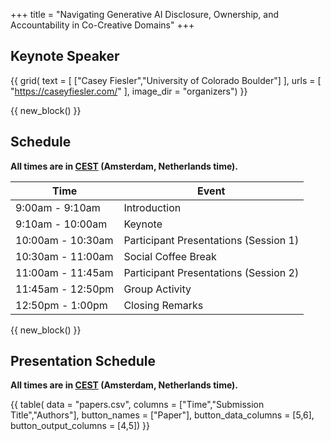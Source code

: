+++
title = "Navigating Generative AI Disclosure, Ownership, and Accountability in Co-Creative Domains"
+++



## Keynote Speaker 

{{ grid(
    text = [
        ["Casey Fiesler","University of Colorado Boulder"]
    ],
    urls = [
        "https://caseyfiesler.com/"
    ],
    image_dir = "organizers") }}

{{ new_block() }}

## Schedule 

**All times are in [CEST](https://time.is/Amsterdam) (Amsterdam, Netherlands time).**

| Time             | Event            |
| ---------------- | ---------------- |
| 9:00am - 9:10am | Introduction     |
| 9:10am - 10:00am  | Keynote        |
| 10:00am - 10:30am  | Participant Presentations (Session 1)     |
| 10:30am - 11:00am  | Social Coffee Break |
| 11:00am - 11:45am  | Participant Presentations (Session 2)     |
| 11:45am - 12:50pm  | Group Activity |
| 12:50pm - 1:00pm  | Closing Remarks |

{{ new_block() }}  

## Presentation Schedule 

**All times are in [CEST](https://time.is/Amsterdam) (Amsterdam, Netherlands time).**

<!-- | Start Time                 | Submission Title                                                                 | 
|-----------          |----------------------------------------------------------------------------------|
| 10:00am    | What Shapes Writers’ Decisions Around Disclosure of AI Use? *(In-Person)* by Jingchao Fang and Mina Lee|
| 10:10am    | Invisible Authors: Patient and Clinician Perspectives on AI-Generated Medical Notes *(In-Person)* by Peiyao Liu and Norman Makoto Su|
| 10:20am    | Rethinking Agency in AI-Enhanced Creative Work: Navigating Ownership and Cognitive Redistribution in Whiteboarding Environments *(In-Person)*   by Chaeyeon Lim|
| 11:00am    | Mirror or Mask? Actor Experiences within a Two-Stage GPT-Mediated Playwriting Pipeline *(Remote)* by Sora Kang|
| 11:10am    | AI-generated Media Indicators: Practices & Challenges of Navigating Indicators for Sighted and Blind Individuals *(Remote)*     by Ayae Ide, Tory Park, Jaron Mink, and Tanusree Sharma|
| 11:20am    | Penalizing Transparency? How AI Disclosure and Author Demographics Shape Human and AI Judgments About Writing *(Remote)* by Inyoung Cheong, Alicia Guo, Mina Lee, Kowe Kadoma, Simona Liao, Dongyoung Go, Joseph Chee Chang, Peter Henderson, Mor Naaman, Amy X. Zhang|
| 11:30am    | A Paradigm for Creative Ownership *(Remote)*  by Tejaswi Polimetla and Katy Ilonka Gero|
 -->




<!-- Add "Link" in columns after all the link have been verified

    columns = ["Time","Submission Title","Authors","Link"],  -->


{{ table(
    data = "papers.csv", 
    columns = ["Time","Submission Title","Authors"], 
    button_names = ["Paper"], 
    button_data_columns = [5,6], 
    button_output_columns = [4,5]) 
    }}


